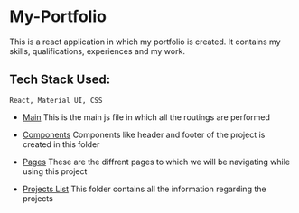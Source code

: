 # My-Portfolio
This is a react application in which my portfolio is created. It contains my skills, qualifications, experiences and my work.
    
## Tech Stack Used:
    React, Material UI, CSS

* [Main](./src/App.js)
    This is the main js file in which all the routings are performed

* [Components](./src/Components/)
    Components like header and footer of the project is created in this folder

* [Pages](./src/Pages/)
    These are the diffrent pages to which we will be navigating while using this project

* [Projects List](./src/List/)
    This folder contains all the information regarding the projects